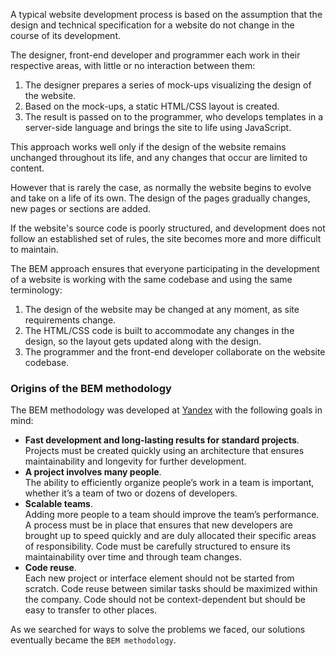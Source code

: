 A typical website development process is based on the assumption that the design and technical specification for a website do not change in the course of its development.

The designer, front-end developer and programmer each work in their respective areas, with little or no interaction between them:

1. The designer prepares a series of mock-ups visualizing the design of the website.
1. Based on the mock-ups, a static HTML/CSS layout is created.
1. The result is passed on to the programmer, who develops templates in a server-side language and brings the site to life using JavaScript.

This approach works well only if the design of the website remains unchanged throughout its life, and any changes that occur are limited to content.

However that is rarely the case, as normally the website begins to evolve and take on a life of its own. The design of the pages gradually changes, new pages or sections are added.

If the website's source code is poorly structured, and development does not follow an established set of rules, the site becomes more and more difficult to maintain.

The BEM approach ensures that everyone participating in the development of a website is working with the same codebase and using the same terminology:

1. The design of the website may be changed at any moment, as site requirements change.
1. The HTML/CSS code is built to accommodate any changes in the design, so the layout gets updated along with the design. 
1. The programmer and the front-end developer collaborate on the website codebase.


### Origins of the BEM methodology
The BEM methodology was developed at [Yandex](http://company.yandex.com) with the following goals in mind:

* **Fast development and long-lasting results for standard projects**.  
Projects must be created quickly using an architecture that ensures maintainability and longevity for further development.
* **A project involves many people**.  
The ability to efficiently organize people’s work in a team is important, whether it’s a team of two or dozens of developers.
* **Scalable teams**.  
Adding more people to a team should improve the team’s performance. A process must be in place that ensures that new developers are brought up to speed quickly and are duly allocated their specific areas of responsibility. Code must be carefully structured to ensure its maintainability over time and through team changes.
* **Code reuse**.  
Each new project or interface element should not be started from scratch. Code reuse between similar tasks should be maximized within the company. Code should not be context-dependent but should be easy to transfer to other places.

As we searched for ways to solve the problems we faced, our solutions eventually became the `BEM methodology`.